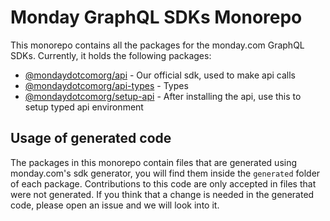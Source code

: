 # Monday GraphQL SDKs Monorepo

This monorepo contains all the packages for the monday.com GraphQL SDKs. Currently, it holds the following packages:

- [@mondaydotcomorg/api](./packages/api) - Our official sdk, used to make api calls
- [@mondaydotcomorg/api-types](./packages/api-types) - Types
- [@mondaydotcomorg/setup-api](./packages/setup-api) - After installing the api, use this to setup typed api environment

## Usage of generated code

The packages in this monorepo contain files that are generated using monday.com's sdk generator, you will find them inside the `generated` folder of each package.
Contributions to this code are only accepted in files that were not generated. If you think that a change is needed in the generated code, please open an issue and we will look into it.
